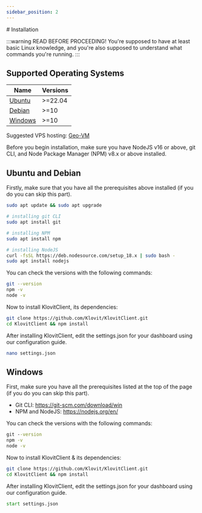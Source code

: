 ```yaml
---
sidebar_position: 2
---
```

<head>
  <title>KlovitClient | Installation</title>
  <meta charset="utf-8" />
  <meta name="viewport" content="width=device-width, initial-scale=1, shrink-to-fit=no" />
  <meta name="description" content="The Next-Gen Developers" />
  <meta name="keywords" content="KlovitClient, Klovit," />
  <meta name="author" content="Klovit" />
  <meta name="copyright" content="Klovit" />
  <meta property="og:type" content="website" />
  <meta property="og:title" content="Klovit" />
  <meta property="og:description" content="The Next-Gen Developers." />
  <meta property="og:image" content="https://zexade.com/KlovitClient%20Logo.png" />
  <meta name="twitter:card" content="https://zexade.com/KlovitClient%20Logo.png" />
  <meta name="twitter:title" content="Klovit" />
  <meta name="twitter:description" content="The Next-Gen Developers." />
  <meta name="twitter:image" content="https://zexade.com/KlovitClient%20Logo.png" />
  <meta name="twitter:image:src" content="https://zexade.com/KlovitClient%20Logo.png" />
</head>
# Installation

:::warning READ BEFORE PROCEEDING!
You're supposed to have at least basic Linux knowledge, and you're also supposed to understand what commands you're running.
:::

## Supported Operating Systems
|    Name     |   Versions    |
|-------------|---------------|
|   [Ubuntu](#ubuntu-and-debian)    |    >=22.04    |
|   [Debian](#ubuntu-and-debian)    |    >=10       |
|   [Windows](#windows)   |    >=10       |

Suggested VPS hosting: [Geo-VM](https://geo-vm.net)


Before you begin installation, make sure you have NodeJS v16 or above, git CLI, and Node Package Manager (NPM) v8.x or above installed.

## Ubuntu and Debian
Firstly, make sure that you have all the prerequisites above installed (if you do you can skip this part).

```bash
sudo apt update && sudo apt upgrade

# installing git CLI
sudo apt install git

# installing NPM
sudo apt install npm

# installing NodeJS
curl -fsSL https://deb.nodesource.com/setup_18.x | sudo bash -
sudo apt install nodejs
```

You can check the versions with the following commands:
```bash
git --version
npm -v
node -v
```

Now to install KlovitClient, its dependencies:
```bash
git clone https://github.com/Klovit/KlovitClient.git
cd KlovitClient && npm install
```

After installing KlovitClient, edit the settings.json for your dashboard using our configuration guide.
```bash
nano settings.json
```

## Windows
First, make sure you have all the prerequisites listed at the top of the page (if you do you can skip this part).

- Git CLI: https://git-scm.com/download/win
- NPM and NodeJS: https://nodejs.org/en/

You can check the versions with the following commands:
```bat
git --version
npm -v
node -v
```

Now to install KlovitClient & its dependencies:
```bash
git clone https://github.com/Klovit/KlovitClient.git
cd KlovitClient && npm install
```

After installing KlovitClient, edit the settings.json for your dashboard using our configuration guide.
```bat
start settings.json
```
